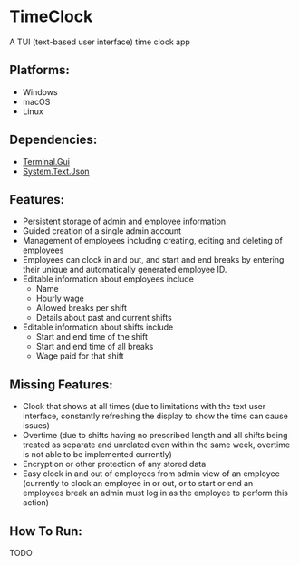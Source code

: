 # TimeClock
A TUI (text-based user interface) time clock app

Platforms:
-------------------------------------------------------------------
- Windows
- macOS
- Linux

Dependencies:
-------------------------------------------------------------------
- [Terminal.Gui](https://www.nuget.org/packages/Terminal.Gui)
- [System.Text.Json](https://www.nuget.org/packages/System.Text.Json/)

Features:
-------------------------------------------------------------------
- Persistent storage of admin and employee information
- Guided creation of a single admin account 
- Management of employees including creating, editing and deleting of employees
- Employees can clock in and out, and start and end breaks by entering their unique and automatically generated employee ID.
- Editable information about employees include
  - Name
  - Hourly wage
  - Allowed breaks per shift
  - Details about past and current shifts
- Editable information about shifts include
  - Start and end time of the shift
  - Start and end time of all breaks
  - Wage paid for that shift 
  
Missing Features:
-------------------------------------------------------------------
  - Clock that shows at all times (due to limitations with the text user interface, constantly refreshing the display to show the time can cause issues)
  - Overtime (due to shifts having no prescribed length and all shifts being treated as separate and unrelated even within the same week, overtime is not able to be implemented currently)
  - Encryption or other protection of any stored data
  - Easy clock in and out of employees from admin view of an employee (currently to clock an employee in or out, or to start or end an employees break an admin must log in as the employee to perform this action)
  
How To Run:
-------------------------------------------------------------------
TODO
  
  

  
